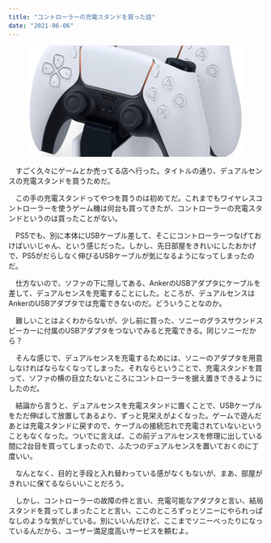 ```yaml
---
title: "コントローラーの充電スタンドを買った話"
date: "2021-06-06"
---
```


<figure>

![](assets/n65cf865ca02e_b4eb602c7b14355364ea5589b7807677.jpg)

</figure>

　すごく久々にゲームとか売ってる店へ行った。タイトルの通り、デュアルセンスの充電スタンドを買うためだ。

　この手の充電スタンドってやつを買うのは初めてだ。これまでもワイヤレスコントローラーを使うゲーム機は何台も買ってきたが、コントローラーの充電スタンドというのは買ったことがない。

　PS5でも、別に本体にUSBケーブル差して、そこにコントローラーつなげておけばいいじゃん、という感じだった。しかし、先日部屋をきれいにしたおかげで、PS5がだらしなく伸びるUSBケーブルが気になるようになってしまったのだ。

　仕方ないので、ソファの下に隠してある、AnkerのUSBアダプタにケーブルを差して、デュアルセンスを充電することにした。ところが、デュアルセンスはAnkerのUSBアダプタでは充電できないのだ。どういうことなのか。

　難しいことはよくわからないが、少し前に買った、ソニーのグラスサウンドスピーカーに付属のUSBアダプタをつないでみると充電できる。同じソニーだから？

　そんな感じで、デュアルセンスを充電するためには、ソニーのアダプタを用意しなければならなくなってしまった。それならということで、充電スタンドを買って、ソファの横の目立たないところにコントローラーを据え置きできるようにしたのだ。

　結論から言うと、デュアルセンスを充電スタンドに置くことで、USBケーブルをただ伸ばして放置してあるより、ずっと見栄えがよくなった。ゲームで遊んだあとは充電スタンドに戻すので、ケーブルの接続忘れで充電されていないということもなくなった。ついでに言えば、この前デュアルセンスを修理に出している間に2台目を買ってしまったので、ふたつのデュアルセンスを置いておくのに丁度いい。

　なんとなく、目的と手段と入れ替わっている感がなくもないが、まあ、部屋がきれいに保てるならいいことだろう。

　しかし、コントローラーの故障の件と言い、充電可能なアダプタと言い、結局スタンドを買ってしまったことと言い、ここのところずっとソニーにやられっぱなしのような気がしている。別にいいんだけど、ここまでソニーべったりになっているんだから、ユーザー満足度高いサービスを頼むよ。
